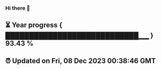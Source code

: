### Hi there 👋
⏳ Year progress { ████████████████████████████▁▁ } 93.43 %
---
⏰ Updated on Fri, 08 Dec 2023 00:38:46 GMT
---
